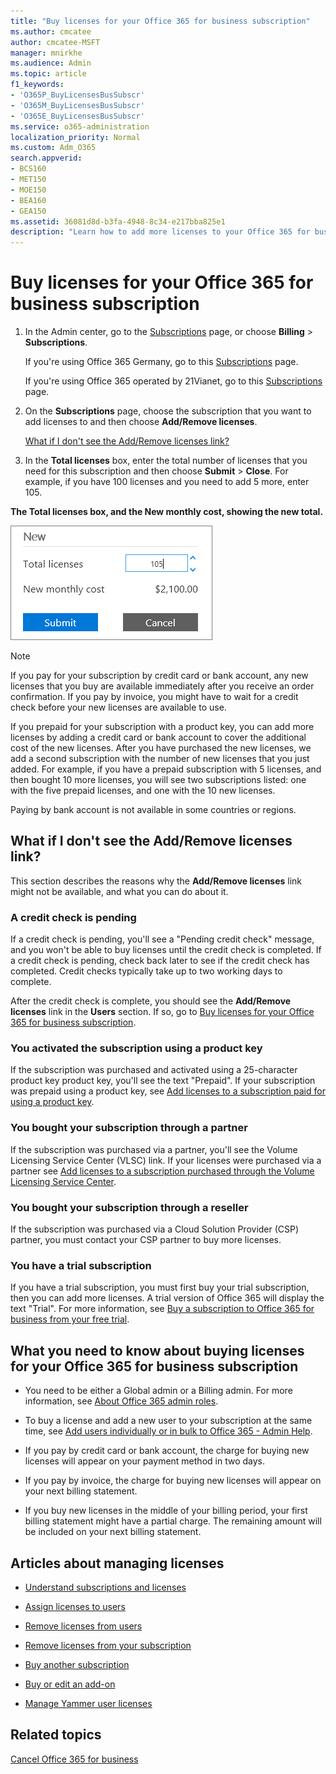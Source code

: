 ```yaml
---
title: "Buy licenses for your Office 365 for business subscription"
ms.author: cmcatee
author: cmcatee-MSFT
manager: mnirkhe
ms.audience: Admin
ms.topic: article
f1_keywords:
- 'O365P_BuyLicensesBusSubscr'
- 'O365M_BuyLicensesBusSubscr'
- 'O365E_BuyLicensesBusSubscr'
ms.service: o365-administration
localization_priority: Normal
ms.custom: Adm_O365
search.appverid:
- BCS160
- MET150
- MOE150
- BEA160
- GEA150
ms.assetid: 36081d8d-b3fa-4948-8c34-e217bba825e1
description: "Learn how to add more licenses to your Office 365 for business subscription."
---
```


# Buy licenses for your Office 365 for business subscription

1. In the Admin center, go to the <a href="https://go.microsoft.com/fwlink/p/?linkid=842054" target="_blank">Subscriptions</a> page, or choose **Billing** \> **Subscriptions**.
    
    If you're using Office 365 Germany, go to this <a href="https://go.microsoft.com/fwlink/p/?linkid=847745" target="_blank">Subscriptions</a> page. 
    
    If you're using Office 365 operated by 21Vianet, go to this <a href="https://go.microsoft.com/fwlink/p/?linkid=850626" target="_blank">Subscriptions</a> page. 
    
2. On the **Subscriptions** page, choose the subscription that you want to add licenses to and then choose **Add/Remove licenses**.
    
    [What if I don't see the Add/Remove licenses link?](#what-if-i-dont-see-the-addremove-licenses-link)
    
3. In the **Total licenses** box, enter the total number of licenses that you need for this subscription and then choose **Submit** \> **Close**. For example, if you have 100 licenses and you need to add 5 more, enter 105.
    
**The Total licenses box, and the New monthly cost, showing the new total.**

![Total licenses box and the Submit button.](../media/c15248ea-db28-4515-b71c-26145876787d.png)
  
> [!NOTE]
>  If you pay for your subscription by credit card or bank account, any new licenses that you buy are available immediately after you receive an order confirmation. If you pay by invoice, you might have to wait for a credit check before your new licenses are available to use. 
> 
>  If you prepaid for your subscription with a product key, you can add more licenses by adding a credit card or bank account to cover the additional cost of the new licenses. After you have purchased the new licenses, we add a second subscription with the number of new licenses that you just added. For example, if you have a prepaid subscription with 5 licenses, and then bought 10 more licenses, you will see two subscriptions listed: one with the five prepaid licenses, and one with the 10 new licenses. 
> 
>  Paying by bank account is not available in some countries or regions. 
  
## What if I don't see the Add/Remove licenses link?

This section describes the reasons why the **Add/Remove licenses** link might not be available, and what you can do about it. 
  
### A credit check is pending

If a credit check is pending, you'll see a "Pending credit check" message, and you won't be able to buy licenses until the credit check is completed. If a credit check is pending, check back later to see if the credit check has completed. Credit checks typically take up to two working days to complete.
  
After the credit check is complete, you should see the **Add/Remove licenses** link in the **Users** section. If so, go to [Buy licenses for your Office 365 for business subscription](#buy-licenses-for-your-office-365-for-business-subscription).
  
### You activated the subscription using a product key

If the subscription was purchased and activated using a 25-character product key product key, you'll see the text "Prepaid". If your subscription was prepaid using a product key, see [Add licenses to a subscription paid for using a product key](../misc/add-licenses-using-product-key.md).
  
### You bought your subscription through a partner

If the subscription was purchased via a partner, you'll see the Volume Licensing Service Center (VLSC) link. If your licenses were purchased via a partner see [Add licenses to a subscription purchased through the Volume Licensing Service Center](../misc/add-licenses-bought-through-vlsc.md).
  
### You bought your subscription through a reseller

If the subscription was purchased via a Cloud Solution Provider (CSP) partner, you must contact your CSP partner to buy more licenses.
  
### You have a trial subscription

If you have a trial subscription, you must first buy your trial subscription, then you can add more licenses. A trial version of Office 365 will display the text "Trial". For more information, see [Buy a subscription to Office 365 for business from your free trial](buy-a-subscription-from-your-free-trial.md).
  
## What you need to know about buying licenses for your Office 365 for business subscription

- You need to be either a Global admin or a Billing admin. For more information, see [About Office 365 admin roles](../add-users-2/about-admin-roles.md).
    
- To buy a license and add a new user to your subscription at the same time, see [Add users individually or in bulk to Office 365 - Admin Help](../add-users-2/add-users-2.md).
    
- If you pay by credit card or bank account, the charge for buying new licenses will appear on your payment method in two days.
    
- If you pay by invoice, the charge for buying new licenses will appear on your next billing statement.
    
- If you buy new licenses in the middle of your billing period, your first billing statement might have a partial charge. The remaining amount will be included on your next billing statement.
    
## Articles about managing licenses

- [Understand subscriptions and licenses](subscriptions-and-licenses.md)
    
- [Assign licenses to users](assign-licenses-to-users.md)
    
- [Remove licenses from users](remove-licenses-from-users.md)
    
- [Remove licenses from your subscription](remove-licenses-from-subscription.md)
    
- [Buy another subscription](buy-another-subscription.md)
    
- [Buy or edit an add-on](buy-or-edit-an-add-on.md)
    
- [Manage Yammer user licenses](https://docs.microsoft.com/en-us/yammer/manage-yammer-users/manage-yammer-licenses-in-office-365)
  
## Related topics

[Cancel Office 365 for business](cancel-your-subscription.md)